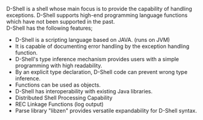 D-Shell is a shell whose main focus is to provide the capability of handling exceptions. D-Shell supports high-end programming language functions which have not been supported in the past.  
D-Shell has the following features;  

* D-Shell is a scripting language based on JAVA.  (runs on JVM)  
* It is capable of documenting error handling by the exception handling function.  
* D-Shell's type inference mechanism provides users with a simple programming with high readability.  
* By an explicit type declaration, D-Shell code can prevent wrong type inference.  
* Functions can be used as objects.  
* D-Shell has interoperability with existing Java libraries.  
* Distributed Shell Processing Capability  
* REC Linkage Functions (log output)  
* Parse library "libzen" provides versatile expandability for D-Shell syntax.  
